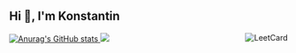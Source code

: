 ## Hi 👋, I'm Konstantin
<div style="display: flex; justify-content: space-between; align-items: stretch; width: 100%;">
    <div style="flex: 1; text-align: left;">
        <a href="https://github.com/anuraghazra/github-readme-stats">
            <img src="https://github-readme-stats.vercel.app/api?username=Konstantin2005&show_icons=true&theme=merko" alt="Anurag's GitHub stats" style="max-width: 100%; height: auto;">
            <img src="https://streak-stats.demolab.com/?user=Konstantin2005&theme=dark" style="max-width: 100%; height: auto;">
        </a>
    </div>
    <div style="flex: 1; text-align: right;">
        <img src="https://leetcard.jacoblin.cool/kostua?ext=heatmap" alt="LeetCard" style="max-width: 100%; height: auto;">
    </div>
</div>

<!--
**Konstantin2005/Konstantin2005**

-->